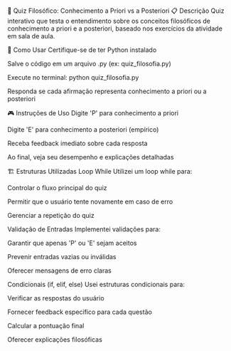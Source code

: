 🧠 Quiz Filosófico: Conhecimento a Priori vs a Posteriori
📋 Descrição
Quiz interativo que testa o entendimento sobre os conceitos filosóficos de conhecimento a priori e a posteriori, baseado nos exercícios da atividade em sala de aula.

🚀 Como Usar
Certifique-se de ter Python instalado

Salve o código em um arquivo .py (ex: quiz_filosofia.py)

Execute no terminal: python quiz_filosofia.py

Responda se cada afirmação representa conhecimento a priori ou a posteriori

🎮 Instruções de Uso
Digite 'P' para conhecimento a priori

Digite 'E' para conhecimento a posteriori (empírico)

Receba feedback imediato sobre cada resposta

Ao final, veja seu desempenho e explicações detalhadas

🏗️ Estruturas Utilizadas
Loop While
Utilizei um loop while para:

Controlar o fluxo principal do quiz

Permitir que o usuário tente novamente em caso de erro

Gerenciar a repetição do quiz

Validação de Entradas
Implementei validações para:

Garantir que apenas 'P' ou 'E' sejam aceitos

Prevenir entradas vazias ou inválidas

Oferecer mensagens de erro claras

Condicionais (if, elif, else)
Usei estruturas condicionais para:

Verificar as respostas do usuário

Fornecer feedback específico para cada questão

Calcular a pontuação final

Oferecer explicações filosóficas
